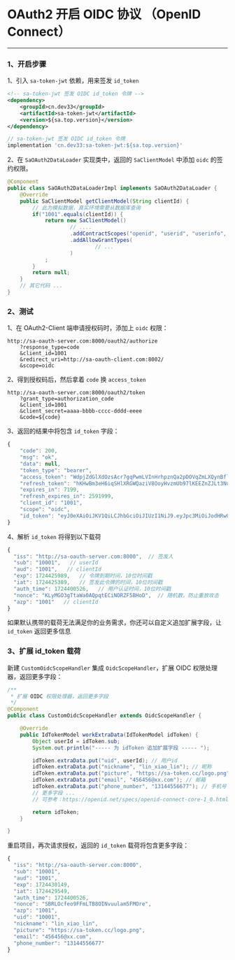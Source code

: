 # OAuth2 开启 OIDC 协议 （OpenID Connect）

--- 

### 1、开启步骤

1、引入 `sa-token-jwt` 依赖，用来签发 `id_token` 

<!---------------------------- tabs:start ---------------------------->
<!-------- tab:Maven 方式 -------->
``` xml
<!-- sa-token-jwt 签发 OIDC id_token 令牌 -->
<dependency>
	<groupId>cn.dev33</groupId>
	<artifactId>sa-token-jwt</artifactId>
	<version>${sa.top.version}</version>
</dependency>
```
<!-------- tab:Gradle 方式 -------->
``` gradle
// sa-token-jwt 签发 OIDC id_token 令牌 
implementation 'cn.dev33:sa-token-jwt:${sa.top.version}'
```
<!---------------------------- tabs:end ---------------------------->


2、在 `SaOAuth2DataLoader` 实现类中，返回的 `SaClientModel` 中添加 `oidc` 的签约权限。

``` java
@Component
public class SaOAuth2DataLoaderImpl implements SaOAuth2DataLoader {
	@Override
	public SaClientModel getClientModel(String clientId) {
		// 此为模拟数据，真实环境需要从数据库查询 
		if("1001".equals(clientId)) {
			return new SaClientModel()
					// .... 
					.addContractScopes("openid", "userid", "userinfo", "oidc")    // 此处添加上签约权限：oidc 
					.addAllowGrantTypes(	
							// ... 
					)
			;
		}
		return null;
	}
	// 其它代码 ... 
}
```


### 2、测试

1、在 OAuth2-Client 端申请授权码时，添加上 `oidc` 权限：
``` url
http://sa-oauth-server.com:8000/oauth2/authorize
	?response_type=code
	&client_id=1001
	&redirect_uri=http://sa-oauth-client.com:8002/
	&scope=oidc
```

2、得到授权码后，然后拿着 `code` 换 `access_token`
``` url
http://sa-oauth-server.com:8000/oauth2/token
    ?grant_type=authorization_code
    &client_id=1001
    &client_secret=aaaa-bbbb-cccc-dddd-eeee
    &code=${code}
```

3、返回的结果中将包含 `id_token` 字段：
``` js
{
	"code": 200,
	"msg": "ok",
	"data": null,
	"token_type": "bearer",
	"access_token": "WdpjZdGlXdOzsAcr7gqPwmLVInHrhpznQa2pDOVqZmLXQynBflkcWqE6f5o2",
	"refresh_token": "hKHwBm3eH6iqSHlXRGWQaziV8OoyHvzmUb97lKEEZnZJLt3NunBFx7rVZWbT",
	"expires_in": 7199,
	"refresh_expires_in": 2591999,
	"client_id": "1001",
	"scope": "oidc",
	"id_token": "eyJ0eXAiOiJKV1QiLCJhbGciOiJIUzI1NiJ9.eyJpc3MiOiJodHRwOi8vc2Etb2F1dGgtc2VydmVyLmNvbTo4MDAwIiwic3ViIjoiMTAwMDEiLCJhdWQiOiIxMDAxIiwiZXhwIjoxNzI0NDI1OTg5LCJpYXQiOjE3MjQ0MjUzODksImF1dGhfdGltZSI6MTcyNDQwMDUyNiwibm9uY2UiOiJLTHlNR08zZ1R0YVdhMEFRcHF0RUNpTk9SWkY1QkhvRCIsImF6cCI6IjEwMDEifQ.gP3UYMexaQ9v0huKUuqhV9-dPxPpaEuFPIlPb2UZaOI"
}
```

4、解析 `id_token` 将得到以下载荷
``` js
{
  "iss": "http://sa-oauth-server.com:8000",  // 签发人
  "sub": "10001",   // userId 
  "aud": "1001",   // clientId
  "exp": 1724425989,   // 令牌到期时间，10位时间戳 
  "iat": 1724425389,   // 签发此令牌的时间，10位时间戳 
  "auth_time": 1724400526,   // 用户认证时间，10位时间戳 
  "nonce": "KLyMGO3gTtaWa0AQpqtECiNORZF5BHoD",  // 随机数，防止重放攻击 
  "azp": "1001"   // clientId
}
```

如果默认携带的载荷无法满足你的业务需求，你还可以自定义追加扩展字段，让 `id_token` 返回更多信息 


### 3、扩展 id_token 载荷

新建 `CustomOidcScopeHandler` 集成 `OidcScopeHandler`，扩展 OIDC 权限处理器，返回更多字段：
``` java
/**
 * 扩展 OIDC 权限处理器，返回更多字段
 */
@Component
public class CustomOidcScopeHandler extends OidcScopeHandler {

    @Override
    public IdTokenModel workExtraData(IdTokenModel idToken) {
        Object userId = idToken.sub;
        System.out.println("----- 为 idToken 追加扩展字段 ----- ");

        idToken.extraData.put("uid", userId); // 用户id
        idToken.extraData.put("nickname", "lin_xiao_lin"); // 昵称
        idToken.extraData.put("picture", "https://sa-token.cc/logo.png"); // 头像
        idToken.extraData.put("email", "456456@xx.com"); // 邮箱
        idToken.extraData.put("phone_number", "13144556677"); // 手机号
        // 更多字段 ...
        // 可参考：https://openid.net/specs/openid-connect-core-1_0.html#StandardClaims

        return idToken;
    }

}
```

重启项目，再次请求授权，返回的 `id_token` 载荷将包含更多字段：

``` js
{
  "iss": "http://sa-oauth-server.com:8000",
  "sub": "10001",
  "aud": "1001",
  "exp": 1724430149,
  "iat": 1724429549,
  "auth_time": 1724400526,
  "nonce": "SBRLOcfeo9FFmLTB8OINvuulam5FMOre",
  "azp": "1001",
  "uid": "10001",
  "nickname": "lin_xiao_lin",
  "picture": "https://sa-token.cc/logo.png",
  "email": "456456@xx.com",
  "phone_number": "13144556677"
}
```


